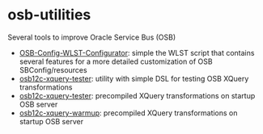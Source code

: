 # osb-utilities
Several tools to improve Oracle Service Bus (OSB)

- [OSB-Config-WLST-Configurator](https://github.com/tomecode/OSB-Config-WLST-Configurator): simple the WLST script that contains several features for a more detailed customization of OSB SBConfig/resources
- [osb12c-xquery-tester](https://github.com/tomecode/osb12c-xquery-tester): utility with simple DSL for testing OSB XQuery transformations
- [osb12c-xquery-tester](https://github.com/tomecode/osb11g-xquery-warmup): precompiled XQuery transformations on startup OSB server
- [osb12c-xquery-warmup](https://github.com/tomecode/osb12c-xquery-warmup): precompiled XQuery transformations on startup OSB server

